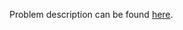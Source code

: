 Problem description can be found [here](https://www.hackerrank.com/challenges/nested-list/problem).
